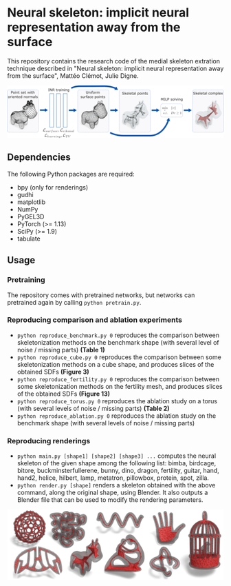 # Neural skeleton: implicit neural representation away from the surface

This repository contains the research code of the medial skeleton extration technique described in "Neural skeleton: implicit neural representation away from the surface", Mattéo Clémot, Julie Digne.

![Graphical abstract](overview_spot.png)

## Dependencies
The following Python packages are required:
* bpy (only for renderings)
* gudhi
* matplotlib
* NumPy
* PyGEL3D 
* PyTorch (>= 1.13)
* SciPy (>= 1.9)
* tabulate

## Usage

### Pretraining
The repository comes with pretrained networks, but networks can pretrained again by calling `python pretrain.py`.

### Reproducing comparison and ablation experiments
* `python reproduce_benchmark.py 0` reproduces the comparison between skeletonization methods on the benchmark shape (with several level of noise / missing parts) **(Table 1)**
* `python reproduce_cube.py 0` reproduces the comparison between some skeletonization methods on a cube shape, and produces slices of the obtained SDFs **(Figure 3)**
* `python reproduce_fertility.py 0` reproduces the comparison between some skeletonization methods on the fertility mesh, and produces slices of the obtained SDFs **(Figure 13)**
* `python reproduce_torus.py 0` reproduces the ablation study on a torus (with several levels of noise / missing parts) **(Table 2)**
* `python reproduce_ablation.py 0` reproduces the ablation study on the benchmark shape (with several levels of noise / missing parts)

### Reproducing renderings
* `python main.py [shape1] [shape2] [shape3] ...` computes the neural skeleton of the given shape among the following list: bimba, birdcage, bitore, buckminsterfullerene, bunny, dino, dragon, fertility, guitar, hand, hand2, helice, hilbert, lamp, metatron, pillowbox, protein, spot, zilla.
* `python render.py [shape]` renders a skeleton obtained with the above command, along the original shape, using Blender. It also outputs a Blender file that can be used to modify the rendering parameters.

![Graphical teaser](teaser.png)